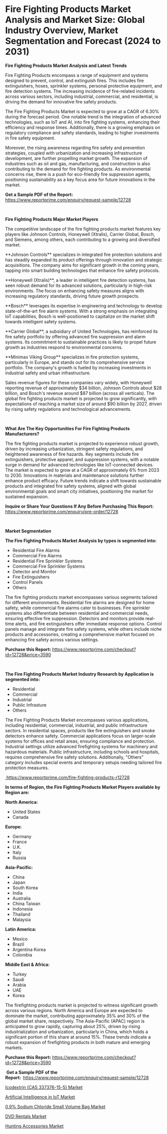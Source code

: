 <p><h1>Fire Fighting Products Market Analysis and Market Size: Global Industry Overview, Market Segmentation and Forecast (2024 to 2031)</h1></p><p><strong>Fire Fighting Products Market Analysis and Latest Trends</strong></p>
<p><p>Fire Fighting Products encompass a range of equipment and systems designed to prevent, control, and extinguish fires. This includes fire extinguishers, hoses, sprinkler systems, personal protective equipment, and fire detection systems. The increasing incidence of fire-related incidents across various sectors, including industrial, commercial, and residential, is driving the demand for innovative fire safety products.</p><p>The Fire Fighting Products Market is expected to grow at a CAGR of 6.30% during the forecast period. One notable trend is the integration of advanced technologies, such as IoT and AI, into fire fighting systems, enhancing their efficiency and response times. Additionally, there is a growing emphasis on regulatory compliance and safety standards, leading to higher investments in fire safety equipment.</p><p>Moreover, the rising awareness regarding fire safety and prevention strategies, coupled with urbanization and increasing infrastructure development, are further propelling market growth. The expansion of industries such as oil and gas, manufacturing, and construction is also contributing to the demand for fire fighting products. As environmental concerns rise, there is a push for eco-friendly fire suppression agents, positioning sustainability as a key focus area for future innovations in the market.</p></p>
<p><strong>Get a Sample PDF of the Report:&nbsp;</strong> <a href="https://www.reportprime.com/enquiry/request-sample/12728">https://www.reportprime.com/enquiry/request-sample/12728</a></p>
<p>&nbsp;</p>
<p><strong>Fire Fighting Products Major Market Players</strong></p>
<p><p>The competitive landscape of the fire fighting products market features key players like Johnson Controls, Honeywell (Xtralis), Carrier Global, Bosch, and Siemens, among others, each contributing to a growing and diversified market. </p><p>**Johnson Controls** specializes in integrated fire protection solutions and has steadily expanded its product offerings through innovation and strategic acquisitions. The company aims for significant growth in the coming years, tapping into smart building technologies that enhance fire safety protocols.</p><p>**Honeywell (Xtralis)**, a leader in intelligent fire detection systems, has seen robust demand for its advanced solutions, particularly in high-risk environments. The focus on enhancing safety measures aligns with increasing regulatory standards, driving future growth prospects.</p><p>**Bosch** leverages its expertise in engineering and technology to develop state-of-the-art fire alarm systems. With a strong emphasis on integrating IoT capabilities, Bosch is well-positioned to capitalize on the market shift towards intelligent safety systems.</p><p>**Carrier Global**, a subsidiary of United Technologies, has reinforced its fire safety portfolio by offering advanced fire suppression and alarm systems. Its commitment to sustainable practices is likely to propel future growth as industries respond to environmental concerns.</p><p>**Minimax Viking Group** specializes in fire protection systems, particularly in Europe, and stands out for its comprehensive service portfolio. The company's growth is fueled by increasing investments in industrial safety and urban infrastructure.</p><p>Sales revenue figures for these companies vary widely, with Honeywell reporting revenue of approximately $34 billion, Johnson Controls about $28 billion, and Bosch's revenue around $87 billion (across all verticals). The global fire fighting products market is projected to grow significantly, with expectations of reaching a market size of around $90 billion by 2027, driven by rising safety regulations and technological advancements.</p></p>
<p>&nbsp;</p>
<p><strong>What Are The Key Opportunities For Fire Fighting Products Manufacturers?</strong></p>
<p><p>The fire fighting products market is projected to experience robust growth, driven by increasing urbanization, stringent safety regulations, and heightened awareness of fire hazards. Key segments include fire extinguishers, protective apparel, and suppression systems, with a notable surge in demand for advanced technologies like IoT-connected devices. The market is expected to grow at a CAGR of approximately 6% from 2023 to 2030. Innovations in materials and maintenance solutions further enhance product efficacy. Future trends indicate a shift towards sustainable products and integrated fire safety systems, aligned with global environmental goals and smart city initiatives, positioning the market for sustained expansion.</p></p>
<p><strong>Inquire or Share Your Questions If Any Before Purchasing This Report:</strong> <a href="https://www.reportprime.com/enquiry/pre-order/12728">https://www.reportprime.com/enquiry/pre-order/12728</a></p>
<p>&nbsp;</p>
<p><strong>Market Segmentation</strong></p>
<p><strong>The Fire Fighting Products Market Analysis by types is segmented into:</strong></p>
<p><ul><li>Residential Fire Alarms</li><li>Commercial Fire Alarms</li><li>Residential Fire Sprinkler Systems</li><li>Commercial Fire Sprinkler Systems</li><li>Detector and Monitor</li><li>Fire Extinguishers</li><li>Control Panels</li><li>Others</li></ul></p>
<p><p>The fire fighting products market encompasses various segments tailored for different environments. Residential fire alarms are designed for home safety, while commercial fire alarms cater to businesses. Fire sprinkler systems also differentiate between residential and commercial needs, ensuring effective fire suppression. Detectors and monitors provide real-time alerts, and fire extinguishers offer immediate response options. Control panels manage and integrate fire safety systems, while others include niche products and accessories, creating a comprehensive market focused on enhancing fire safety across various settings.</p></p>
<p><strong>Purchase this Report:&nbsp;</strong><a href="https://www.reportprime.com/checkout?id=12728&price=3590">https://www.reportprime.com/checkout?id=12728&price=3590</a></p>
<p>&nbsp;</p>
<p><strong>The Fire Fighting Products Market Industry Research by Application is segmented into:</strong></p>
<p><ul><li>Residential</li><li>Commercial</li><li>Industrial</li><li>Public Infrasture</li><li>Others</li></ul></p>
<p><p>The Fire Fighting Products Market encompasses various applications, including residential, commercial, industrial, and public infrastructure sectors. In residential spaces, products like fire extinguishers and smoke detectors enhance safety. Commercial applications focus on larger-scale systems for offices and retail areas, ensuring compliance and protection. Industrial settings utilize advanced firefighting systems for machinery and hazardous materials. Public infrastructure, including schools and hospitals, requires comprehensive fire safety solutions. Additionally, "Others" category includes special events and temporary setups needing tailored fire protection measures.</p></p>
<p><a href="https://www.reportprime.com/fire-fighting-products-r12728">&nbsp;https://www.reportprime.com/fire-fighting-products-r12728</a></p>
<p><strong>In terms of Region, the Fire Fighting Products Market Players available by Region are:</strong></p>
<p>
    <p> <strong> North America: </strong>
        <ul>
            <li>United States</li>
            <li>Canada</li>
        </ul>
        </p> 
    <p> <strong> Europe: </strong>
        <ul>
            <li>Germany</li>
            <li>France</li>
            <li>U.K.</li>
            <li>Italy</li>
            <li>Russia</li>
        </ul>
        </p> 
    <p> <strong> Asia-Pacific: </strong>
        <ul>
            <li>China</li>
            <li>Japan</li>
            <li>South Korea</li>
            <li>India</li>
            <li>Australia</li>
            <li>China Taiwan</li>
            <li>Indonesia</li>
            <li>Thailand</li>
            <li>Malaysia</li>
        </ul>
        </p> 
    <p> <strong> Latin America: </strong>
        <ul>
            <li>Mexico</li>
            <li>Brazil</li>
            <li>Argentina Korea</li>
            <li>Colombia</li>
        </ul>
        </p> 
    <p> <strong> Middle East & Africa: </strong>
        <ul>
            <li>Turkey</li>
            <li>Saudi</li>
            <li>Arabia</li>
            <li>UAE</li>
            <li>Korea</li>
        </ul>
    </p>
    </p>
<p><p>The firefighting products market is projected to witness significant growth across various regions. North America and Europe are expected to dominate the market, contributing approximately 35% and 30% of the global market share, respectively. The Asia-Pacific (APAC) region is anticipated to grow rapidly, capturing about 25%, driven by rising industrialization and urbanization, particularly in China, which holds a significant portion of this share at around 15%. These trends indicate a robust expansion of firefighting products in both mature and emerging markets.</p></p>
<p><strong>Purchase this Report: </strong><a href="https://www.reportprime.com/checkout?id=12728&price=3590">https://www.reportprime.com/checkout?id=12728&price=3590</a></p>
<p>&nbsp;<strong>Get a Sample PDF of the Report:&nbsp;&nbsp;</strong><a href="https://www.reportprime.com/enquiry/request-sample/12728">https://www.reportprime.com/enquiry/request-sample/12728</a></p>
<p><strong></strong></p>
<p><p><a href="https://issuu.com/reportprime-2/docs/icodextrin-cas-337376-15-5-market-s_ab9ba2a53f66e5">Icodextrin (CAS 337376-15-5) Market</a></p><p><a href="https://www.linkedin.com/pulse/global-perspectives-artificial-intelligence-iot-market-trends-rbjmc?trackingId=58jqAsRTQEeLzQVn2Fy3sg%3D%3D">Artificial Intelligence in IoT Market</a></p><p><a href="https://issuu.com/reportprime-2/docs/09-sodium-chloride-small-volume-bag_fad506433f2a60">0.9% Sodium Chloride Small Volume Bag Market</a></p><p><a href="https://www.linkedin.com/pulse/driving-market-forces-dvd-rentals-trends-future-forecasts-till-mej7c?trackingId=krVOG6dfQhmFRAlLuCsrqw%3D%3D">DVD Rentals Market</a></p><p><a href="https://medium.com/@kirstencharrison82024/how-regional-and-global-trends-are-shaping-the-hunting-accessories-market-for-the-year-2024-2031-5d19b6f763fd">Hunting Accessories Market</a></p></p>